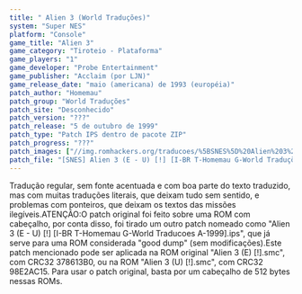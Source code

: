 ```yaml
---
title: " Alien 3 (World Traduções)"
system: "Super NES"
platform: "Console"
game_title: "Alien 3"
game_category: "Tiroteio - Plataforma"
game_players: "1"
game_developer: "Probe Entertainment"
game_publisher: "Acclaim (por LJN)"
game_release_date: "maio (americana) de 1993 (européia)"
patch_author: "Homemau"
patch_group: "World Traduções"
patch_site: "Desconhecido"
patch_version: "???"
patch_release: "5 de outubro de 1999"
patch_type: "Patch IPS dentro de pacote ZIP"
patch_progress: "???"
patch_images: ["//img.romhackers.org/traducoes/%5BSNES%5D%20Alien%203%20-%20World%20Traducoes%20-%201.png","//img.romhackers.org/traducoes/%5BSNES%5D%20Alien%203%20-%20World%20Traducoes%20-%202.png","//img.romhackers.org/traducoes/%5BSNES%5D%20Alien%203%20-%20World%20Traducoes%20-%203.png"]
patch_file: "[SNES] Alien 3 (E - U) [!] [I-BR T-Homemau G-World Traduções A-1999].zip"
---
```

Tradução regular, sem fonte acentuada e com boa parte do texto traduzido, mas com muitas traduções literais, que deixam tudo sem sentido, e problemas com ponteiros, que deixam os textos das missões ilegíveis.ATENÇÃO:O patch original foi feito sobre uma ROM com cabeçalho, por conta disso, foi tirado um outro patch nomeado como "Alien 3 (E - U) [!] [I-BR T-Homemau G-World Traducoes A-1999].ips", que já serve para uma ROM considerada "good dump" (sem modificações).Este patch mencionado pode ser aplicada na ROM original "Alien 3 (E) [!].smc", com CRC32 378613B0, ou na ROM "Alien 3 (U) [!].smc", com CRC32 98E2AC15. Para usar o patch original, basta por um cabeçalho de 512 bytes nessas ROMs.